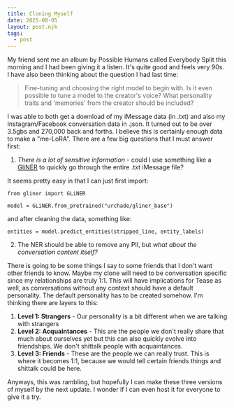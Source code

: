 ```yaml
---
title: Cloning Myself
date: 2025-08-05
layout: post.njk
tags:
  - post
---
```


My friend sent me an album by Possible Humans called Everybody Split this morning and I had been giving it a listen. It's quite good and feels very 90s. I have also been thinking about the question I had last time:

> Fine-tuning and choosing the right model to begin with. Is it even possible to tune a model to the creator's voice? What personality traits and 'memories' from the creator should be included?

I was able to both get a download of my iMessage data (in .txt) and also my Instagram/Facebook conversation data in .json. It turned out to be over 3.5gbs and 270,000 back and forths. I believe this is certainly enough data to make a "me-LoRA". There are a few big questions that I must answer first:

1. *There is a lot of sensitive information* - could I use something like a [GliNER](https://github.com/urchade/GLiNER) to quickly go through the entire .txt iMessage file?

It seems pretty easy in that I can just first import:

```
from gliner import GLiNER

model = GLiNER.from_pretrained("urchade/gliner_base") 
```

and after cleaning the data, something like:

```
entities = model.predict_entities(stripped_line, entity_labels)
```

2. The NER should be able to remove any PII, but *what about the conversation content itself?*

There is going to be some things I say to some friends that I don't want other friends to know. Maybe my clone will need to be conversation specific since my relationships are truly 1:1. This will have implications for Tease as well, as conversations without any context should have a default personality. The default personality has to be created somehow. I'm thinking there are layers to this:

1. **Level 1: Strangers** - Our personality is a bit different when we are talking with strangers
2. **Level 2: Acquaintances** - This are the people we don't really share that much about ourselves yet but this can also quickly evolve into friendships. We don't shittalk people with acquaintances.
3. **Level 3: Friends** - These are the people we can really trust. This is where it becomes 1:1, because we would tell certain friends things and shittalk could be here.

Anyways, this was rambling, but hopefully I can make these three versions of myself by the next update. I wonder if I can even host it for everyone to give it a try.


